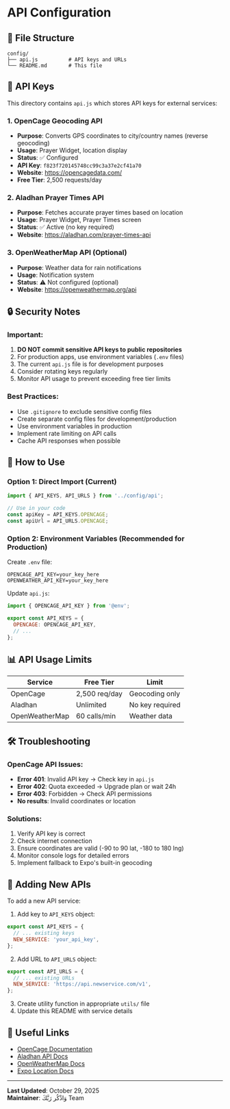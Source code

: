 # API Configuration

## 📁 File Structure

```
config/
├── api.js          # API keys and URLs
└── README.md       # This file
```

## 🔑 API Keys

This directory contains `api.js` which stores API keys for external services:

### 1. **OpenCage Geocoding API**
- **Purpose**: Converts GPS coordinates to city/country names (reverse geocoding)
- **Usage**: Prayer Widget, location display
- **Status**: ✅ Configured
- **API Key**: `f823f720145748cc99c3a37e2cf41a70`
- **Website**: https://opencagedata.com/
- **Free Tier**: 2,500 requests/day

### 2. **Aladhan Prayer Times API**
- **Purpose**: Fetches accurate prayer times based on location
- **Usage**: Prayer Widget, Prayer Times screen
- **Status**: ✅ Active (no key required)
- **Website**: https://aladhan.com/prayer-times-api

### 3. **OpenWeatherMap API** (Optional)
- **Purpose**: Weather data for rain notifications
- **Usage**: Notification system
- **Status**: ⚠️ Not configured (optional)
- **Website**: https://openweathermap.org/api

## 🔒 Security Notes

### Important:
1. **DO NOT commit sensitive API keys to public repositories**
2. For production apps, use environment variables (`.env` files)
3. The current `api.js` file is for development purposes
4. Consider rotating keys regularly
5. Monitor API usage to prevent exceeding free tier limits

### Best Practices:
- Use `.gitignore` to exclude sensitive config files
- Create separate config files for development/production
- Use environment variables in production
- Implement rate limiting on API calls
- Cache API responses when possible

## 🚀 How to Use

### Option 1: Direct Import (Current)
```javascript
import { API_KEYS, API_URLS } from '../config/api';

// Use in your code
const apiKey = API_KEYS.OPENCAGE;
const apiUrl = API_URLS.OPENCAGE;
```

### Option 2: Environment Variables (Recommended for Production)
Create `.env` file:
```
OPENCAGE_API_KEY=your_key_here
OPENWEATHER_API_KEY=your_key_here
```

Update `api.js`:
```javascript
import { OPENCAGE_API_KEY } from '@env';

export const API_KEYS = {
  OPENCAGE: OPENCAGE_API_KEY,
  // ...
};
```

## 📊 API Usage Limits

| Service | Free Tier | Limit |
|---------|-----------|-------|
| OpenCage | 2,500 req/day | Geocoding only |
| Aladhan | Unlimited | No key required |
| OpenWeatherMap | 60 calls/min | Weather data |

## 🛠️ Troubleshooting

### OpenCage API Issues:
- **Error 401**: Invalid API key → Check key in `api.js`
- **Error 402**: Quota exceeded → Upgrade plan or wait 24h
- **Error 403**: Forbidden → Check API permissions
- **No results**: Invalid coordinates or location

### Solutions:
1. Verify API key is correct
2. Check internet connection
3. Ensure coordinates are valid (-90 to 90 lat, -180 to 180 lng)
4. Monitor console logs for detailed errors
5. Implement fallback to Expo's built-in geocoding

## 📝 Adding New APIs

To add a new API service:

1. Add key to `API_KEYS` object:
```javascript
export const API_KEYS = {
  // ... existing keys
  NEW_SERVICE: 'your_api_key',
};
```

2. Add URL to `API_URLS` object:
```javascript
export const API_URLS = {
  // ... existing URLs
  NEW_SERVICE: 'https://api.newservice.com/v1',
};
```

3. Create utility function in appropriate `utils/` file
4. Update this README with service details

## 🔗 Useful Links

- [OpenCage Documentation](https://opencagedata.com/api)
- [Aladhan API Docs](https://aladhan.com/prayer-times-api)
- [OpenWeatherMap Docs](https://openweathermap.org/api)
- [Expo Location Docs](https://docs.expo.dev/versions/latest/sdk/location/)

---

**Last Updated**: October 29, 2025  
**Maintainer**: وَاذْكُر رَبَّكَ Team

